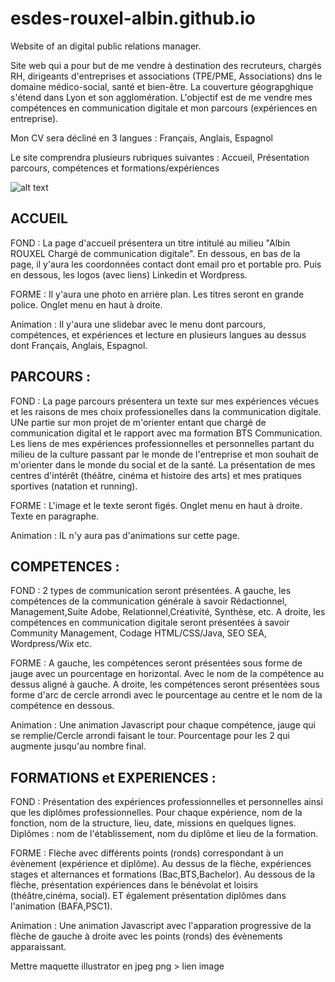 # esdes-rouxel-albin.github.io
Website of an digital public relations manager.  

Site web qui a pour but de me vendre à destination des recruteurs, chargés RH, dirigeants d'entreprises et associations (TPE/PME, Associations)
dns le domaine médico-social, santé et bien-être. 
La couverture géograpghique s'étend dans Lyon et son agglomération. 
L'objectif est de me vendre mes compétences en communication digitale et mon parcours (expériences en entreprise). 

Mon CV sera décliné en 3 langues : Français, Anglais, Espagnol 

Le site comprendra plusieurs rubriques suivantes : Accueil, Présentation parcours, compétences et formations/expériences 

![alt text](https://raw.githubusercontent.com/esdes-rouxel-albin/esdes-rouxel-albin/esdes-rouxel-albin.github.io/img/maquette-site-cv.jpg)

## ACCUEIL 

FOND : La page d'accueil présentera un titre intitulé au milieu "Albin ROUXEL Chargé de communication digitale". En dessous, en bas de la page, il y'aura les coordonnées contact dont email pro et portable pro. Puis en dessous, les logos (avec liens) Linkedin et Wordpress. 


FORME : Il y'aura une photo en arrière plan. Les titres seront en grande police. Onglet menu en haut à droite. 


Animation : Il y'aura une slidebar avec le menu dont parcours, compétences, et expériences et lecture en plusieurs langues au dessus dont Français, Anglais, Espagnol. 



## PARCOURS : 


FOND : La page parcours présentera un texte sur mes expériences vécues et les raisons de mes choix professionelles dans la communication digitale. UNe partie sur mon projet de m'orienter entant que chargé de communication digital et le rapport avec ma formation BTS Communication.  
Les liens de mes expériences professionnelles et personnelles partant du milieu de la culture passant par le monde de l'entreprise et mon souhait de m'orienter dans le monde du social et de la santé. 
La présentation de mes centres d'intérêt (théâtre, cinéma et histoire des arts) et mes pratiques sportives (natation et running). 


FORME : L'image et le texte seront figés. Onglet menu en haut à droite. Texte en paragraphe. 


Animation : IL n'y aura pas d'animations sur cette page. 



## COMPETENCES : 


FOND : 2 types de communication seront présentées. A gauche, les compétences de la communication générale à savoir Rédactionnel, Management,Suite Adobe, Relationnel,Créativité, Synthèse, etc. 
A droite, les compétences en communication digitale seront présentées à savoir Community Management, Codage HTML/CSS/Java, SEO SEA, Wordpress/Wix etc. 


FORME : A gauche, les compétences seront présentées sous forme de jauge avec un pourcentage en horizontal. Avec le nom de la compétence au dessus aligné à gauche. A droite, les compétences seront présentées sous forme d'arc de cercle arrondi avec le pourcentage au centre et le nom de la compétence en dessous.   


Animation : Une animation Javascript pour chaque compétence, jauge qui se remplie/Cercle arrondi faisant le tour. Pourcentage pour les 2 qui augmente jusqu'au nombre final. 


## FORMATIONS et EXPERIENCES : 

FOND : Présentation des expériences professionnelles et personnelles ainsi que les diplômes professionnelles. Pour chaque expérience, nom de la fonction, nom de la structure, lieu, date, missions en quelques lignes. Diplômes : nom de l'établissement, nom du diplôme et lieu de la formation. 


FORME : Flèche avec différents points (ronds) correspondant à un évènement (expérience et diplôme). Au dessus de la flèche, expériences stages et alternances et formations (Bac,BTS,Bachelor). Au dessous de la flèche, présentation expériences dans le bénévolat et loisirs (théâtre,cinéma, social). ET également présentation diplômes dans l'animation (BAFA,PSC1). 


Animation : Une animation Javascript avec l'apparation progressive de la flèche de gauche à droite avec les points (ronds) des évènements apparaissant. 


Mettre maquette illustrator en jpeg png > lien image 
